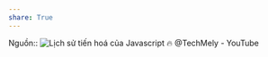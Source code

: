 ```yaml
---
share: True
---
```

Nguồn:: ![Lịch sử tiến hoá của Javascript 🔥 @TechMely - YouTube](https://youtu.be/Q-oYIbbJSrI)